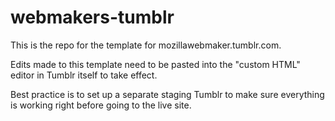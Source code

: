 webmakers-tumblr
================

This is the repo for the template for mozillawebmaker.tumblr.com.

Edits made to this template need to be pasted into the "custom HTML" editor in Tumblr itself to take effect.

Best practice is to set up a separate staging Tumblr to make sure everything is working right before going to the live site.